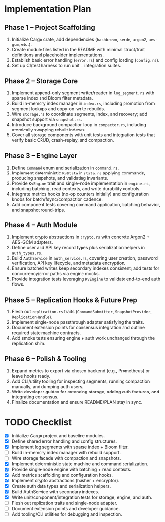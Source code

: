 # Implementation Plan

## Phase 1 – Project Scaffolding
1. Initialize Cargo crate, add dependencies (`hashbrown`, `serde`, `argon2`, `aes-gcm`, etc.).
2. Create module files listed in the README with minimal struct/trait definitions and placeholder implementations.
3. Establish basic error handling (`error.rs`) and config loading (`config.rs`).
4. Set up CI/test harness to run unit + integration suites.

## Phase 2 – Storage Core
1. Implement append-only segment writer/reader in `log_segment.rs` with sparse index and Bloom filter metadata.
2. Build in-memory index manager in `index.rs`, including promotion from segment lookups and copy-on-write rebuilds.
3. Wire `storage.rs` to coordinate segments, index, and recovery; add snapshot support via `snapshot.rs`.
4. Introduce background compaction loop in `compactor.rs`, including atomically swapping rebuilt indexes.
5. Cover all storage components with unit tests and integration tests that verify basic CRUD, crash-replay, and compaction.

## Phase 3 – Engine Layer
1. Define `Command` enum and serialization in `command.rs`.
2. Implement deterministic `KvState` in `state.rs` applying commands, producing snapshots, and validating invariants.
3. Provide `KvEngine` trait and single-node implementation in `engine.rs`, including batching, read contexts, and write durability controls.
4. Integrate metrics hooks (no-op counters initially) and configuration knobs for batch/fsync/compaction cadence.
5. Add component tests covering command application, batching behavior, and snapshot round-trips.

## Phase 4 – Auth Module
1. Implement crypto abstractions in `crypto.rs` with concrete Argon2 + AES-GCM adapters.
2. Define user and API key record types plus serialization helpers in `auth_types.rs`.
3. Build `AuthService` in `auth_service.rs`, covering user creation, password verification, API key lifecycle, and metadata encryption.
4. Ensure batched writes keep secondary indexes consistent; add tests for concurrency/error paths via engine mocks.
5. Provide integration tests leveraging `KvEngine` to validate end-to-end auth flows.

## Phase 5 – Replication Hooks & Future Prep
1. Flesh out `replication.rs` traits (`CommandSubmitter`, `SnapshotProvider`, `ReplicationHandle`).
2. Implement single-node passthrough adapter satisfying the traits.
3. Document extension points for consensus integration and outline required state machine contracts.
4. Add smoke tests ensuring engine + auth work unchanged through the replication shim.

## Phase 6 – Polish & Tooling
1. Expand metrics to export via chosen backend (e.g., Prometheus) or leave hooks ready.
2. Add CLI/utility tooling for inspecting segments, running compaction manually, and dumping auth users.
3. Write developer guides for extending storage, adding auth features, and integrating consensus.
4. Finalize documentation and ensure README/PLAN stay in sync.

# TODO Checklist
- [x] Initialize Cargo project and baseline modules.
- [x] Define shared error handling and config structures.
- [x] Implement log segments with sparse index + Bloom filter.
- [ ] Build in-memory index manager with rebuild support.
- [ ] Wire storage facade with compaction and snapshots.
- [x] Implement deterministic state machine and command serialization.
- [x] Provide single-node engine with batching + read contexts.
- [x] Add metrics scaffolding and configuration hooks.
- [x] Implement crypto abstractions (hasher + encryptor).
- [x] Create auth data types and serialization helpers.
- [x] Build AuthService with secondary indexes.
- [x] Write unit/component/integration tests for storage, engine, and auth.
- [ ] Flesh out replication traits and single-node adapter.
- [ ] Document extension points and developer guidance.
- [ ] Add tooling/CLI utilities for debugging and inspection.
